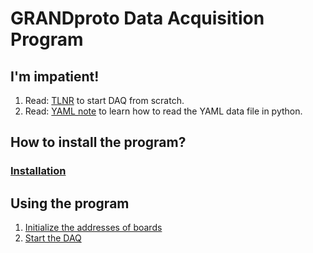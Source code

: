 # GRANDproto Data Acquisition Program

## I'm impatient!
1. Read: [TLNR](too_long_no_read.md) to start DAQ from scratch.
2. Read: [YAML note](yaml_note.md) to learn how to read the YAML data file in python.


## How to install the program?
### [Installation](installation.md)


## Using the program
1. [Initialize the addresses of boards](setting_addr.md)
2. [Start the DAQ](usage.md)

